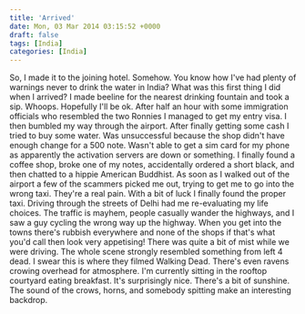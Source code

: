 ```yaml
---
title: 'Arrived'
date: Mon, 03 Mar 2014 03:15:52 +0000
draft: false
tags: [India]
categories: [India]
---
```


So, I made it to the joining hotel. Somehow. You know how I've had plenty of warnings never to drink the water in India? What was this first thing I did when I arrived? I made beeline for the nearest drinking fountain and took a sip. Whoops. Hopefully I'll be ok. After half an hour with some immigration officials who resembled the two Ronnies I managed to get my entry visa. I then bumbled my way through the airport. After finally getting some cash I tried to buy some water. Was unsuccessful because the shop didn't have enough change for a 500 note. Wasn't able to get a sim card for my phone as apparently the activation servers are down or something. I finally found a coffee shop, broke one of my notes, accidentally ordered a short black, and then chatted to a hippie American Buddhist. As soon as I walked out of the airport a few of the scammers picked me out, trying to get me to go into the wrong taxi. They're a real pain. With a bit of luck I finally found the proper taxi. Driving through the streets of Delhi had me re-evaluating my life choices. The traffic is mayhem, people casually wander the highways, and I saw a guy cycling the wrong way up the highway. When you get into the towns there's rubbish everywhere and none of the shops if that's what you'd call then look very appetising! There was quite a bit of mist while we were driving. The whole scene strongly resembled something from left 4 dead. I swear this is where they filmed Walking Dead. There's even ravens crowing overhead for atmosphere. I'm currently sitting in the rooftop courtyard eating breakfast. It's surprisingly nice. There's a bit of sunshine. The sound of the crows, horns, and somebody spitting make an interesting backdrop.